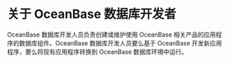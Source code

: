 关于 OceanBase 数据库开发者 
========================================



OceanBase 数据库开发人员负责创建或维护使用 OceanBase 相关产品的应用程序的数据库组件。OceanBase 数据库开发人员要么基于 OceanBase 开发新应用程序，要么将现有应用程序转换到 OceanBase 数据库环境中运行。
